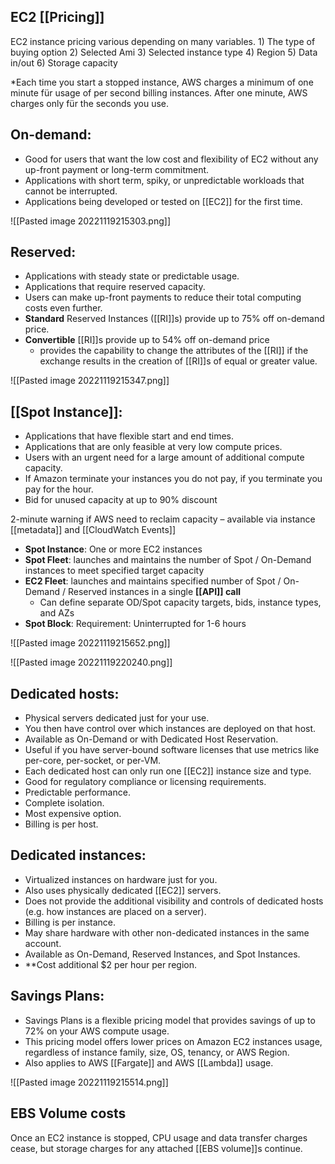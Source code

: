 ## EC2 [[Pricing]]


EC2 instance pricing various depending on many variables. 1) The type of buying option 2) Selected Ami 3) Selected instance type 4) Region 5) Data in/out 6) Storage capacity

*Each time you start a stopped instance, AWS charges a minimum of one minute für usage of per second billing instances. After one minute, AWS charges only für the seconds you use.

## On-demand:

-   Good for users that want the low cost and flexibility of EC2 without any up-front payment or long-term commitment.
-   Applications with short term, spiky, or unpredictable workloads that cannot be interrupted.
-   Applications being developed or tested on [[EC2]] for the first time.

![[Pasted image 20221119215303.png]]

## Reserved:

-   Applications with steady state or predictable usage.
-   Applications that require reserved capacity.
-   Users can make up-front payments to reduce their total computing costs even further.
-   **Standard** Reserved Instances ([[RI]]s) provide up to 75% off on-demand price.
-   **Convertible** [[RI]]s provide up to 54% off on-demand price 
	*   provides the capability to change the attributes of the [[RI]] if the exchange results in the creation of [[RI]]s of equal or greater value.

![[Pasted image 20221119215347.png]]

## [[Spot Instance]]:

-   Applications that have flexible start and end times.
-   Applications that are only feasible at very low compute prices.
-   Users with an urgent need for a large amount of additional compute capacity.
-   If Amazon terminate your instances you do not pay, if you terminate you pay for the hour.
-   Bid for unused capacity at up to 90% discount

2-minute warning if AWS need to reclaim capacity – available via instance [[metadata]] and [[CloudWatch Events]]

-   **Spot Instance**: One or more EC2 instances
-   **Spot Fleet**: launches and maintains the number of Spot / On-Demand instances to meet specified target capacity
-   **EC2 Fleet**: launches and maintains specified number of Spot / On-Demand / Reserved instances in a single **[[API]] call**
	-   Can define separate OD/Spot capacity targets, bids, instance types, and AZs
-   **Spot Block**: Requirement: Uninterrupted for 1-6 hours

![[Pasted image 20221119215652.png]]

![[Pasted image 20221119220240.png]]

## Dedicated hosts:

-   Physical servers dedicated just for your use.
-   You then have control over which instances are deployed on that host.
-   Available as On-Demand or with Dedicated Host Reservation.
-   Useful if you have server-bound software licenses that use metrics like per-core, per-socket, or per-VM.
-   Each dedicated host can only run one [[EC2]] instance size and type.
-   Good for regulatory compliance or licensing requirements.
-   Predictable performance.
-   Complete isolation.
-   Most expensive option.
-   Billing is per host.

## Dedicated instances:

-   Virtualized instances on hardware just for you.
-   Also uses physically dedicated [[EC2]] servers.
-   Does not provide the additional visibility and controls of dedicated hosts (e.g. how instances are placed on a server).
-   Billing is per instance.
-   May share hardware with other non-dedicated instances in the same account.
-   Available as On-Demand, Reserved Instances, and Spot Instances.
-   **Cost additional $2 per hour per region.

## Savings Plans:

-   Savings Plans is a flexible pricing model that provides savings of up to 72% on your AWS compute usage.
-   This pricing model offers lower prices on Amazon EC2 instances usage, regardless of instance family, size, OS, tenancy, or AWS Region.
-   Also applies to AWS [[Fargate]] and AWS [[Lambda]] usage.

![[Pasted image 20221119215514.png]]

## EBS Volume costs

Once an EC2 instance is stopped, CPU usage and data transfer charges cease, but storage charges for any attached [[EBS volume]]s continue.